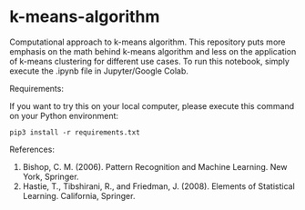 # k-means-algorithm
Computational approach to k-means algorithm. This repository puts more emphasis on the math behind k-means algorithm and less on the application of k-means clustering for different use cases. To run this notebook, simply execute the .ipynb file in Jupyter/Google Colab.

Requirements:

If you want to try this on your local computer, please execute this command on your Python environment:

```pip3 install -r requirements.txt```

References:
1. Bishop, C. M. (2006). Pattern Recognition and Machine Learning. New York, Springer.
2. Hastie, T., Tibshirani, R., and Friedman, J. (2008). Elements of Statistical Learning. California, Springer.

